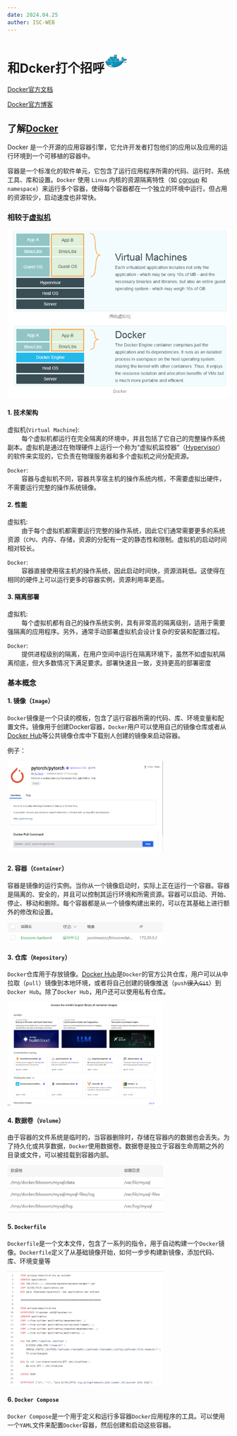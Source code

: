 ```yaml
---
date: 2024.04.25
auther: ISC-WEB
---
```


# 和Dcker打个招呼<img alt="Git安装示例图1" src="./docker/Docker2.png" width="10%">

[Docker官方文档](https://docs.docker.com/)

[Docker官方博客](https://www.docker.com/blog/)


## 了解[Docker](https://baike.baidu.com/item/Docker?fromModule=lemma_search-box)


Docker 是一个开源的应用容器引擎，它允许开发者打包他们的应用以及应用的运行环境到一个可移植的容器中。
>
容器是一个标准化的软件单元，它包含了运行应用程序所需的代码、运行时、系统工具、库和设置。`Docker` 使用 `Linux` 内核的资源隔离特性（如 [cgroup](https://baike.baidu.com/item/Cgroup/4988200?fr=ge_ala) 和 `namespace`）来运行多个容器，使得每个容器都在一个独立的环境中运行，但占用的资源较少，启动速度也非常快。

### 相较于[虚拟机](https://baike.baidu.com/item/%E8%99%9A%E6%8B%9F%E6%9C%BA?fromModule=lemma_search-box)

<img alt="虚拟机与Docker架构对比" src="./docker/docker_and_vm.png"> 

#### 1. 技术架构

虚拟机(`Virtual Machine`):<br/>
&emsp;&emsp; 每个虚拟机都运行在完全隔离的环境中，并且包括了它自己的完整操作系统副本。虚拟机是通过在物理硬件上运行一个称为“虚拟机监控器”（[Hypervisor](https://baike.baidu.com/item/%E8%99%9A%E6%8B%9F%E6%9C%BA%E7%9B%91%E8%A7%86%E5%99%A8?fromtitle=hypervisor&fromid=3353492&fromModule=lemma_search-box)）的软件来实现的，它负责在物理服务器和多个虚拟机之间分配资源。

`Docker`:<br/>
&emsp;&emsp; 容器与虚拟机不同，容器共享宿主机的操作系统内核，不需要虚拟出硬件，不需要运行完整的操作系统镜像。

#### 2. 性能

虚拟机:<br/>
&emsp;&emsp; 由于每个虚拟机都需要运行完整的操作系统，因此它们通常需要更多的系统资源（`CPU`、内存、存储，资源的分配有一定的静态性和限制。虚拟机的启动时间相对较长。

`Docker`:<br/>
&emsp;&emsp; 容器直接使用宿主机的操作系统，因此启动时间快，资源消耗低。这使得在相同的硬件上可以运行更多的容器实例，资源利用率更高。

#### 3. 隔离部署

虚拟机:<br/>
&emsp;&emsp; 每个虚拟机都有自己的操作系统实例，具有非常高的隔离级别，适用于需要强隔离的应用程序。另外，通常手动部署虚拟机会设计复杂的安装和配置过程。

`Docker`:<br/>
&emsp;&emsp; 提供进程级别的隔离，在用户空间中运行在隔离环境下，虽然不如虚拟机隔离彻底，但大多数情况下满足要求。部署快速且一致，支持更高的部署密度

### 基本概念

#### 1. 镜像（`Image`）

`Docker`镜像是一个只读的模板，包含了运行容器所需的代码、库、环境变量和配置文件。镜像用于创建Docker容器，`Docker`用户可以使用自己的镜像仓库或者从[Docker Hub](https://hub.docker.com/)等公共镜像仓库中下载别人创建的镜像来启动容器。

例子：

<img alt="DockerHub 上的PyTorch镜像" src="./docker/docker_image_pytorch.png" width="70%">

#### 2. 容器（`Container`）

容器是镜像的运行实例。当你从一个镜像启动时，实际上正在运行一个容器。容器是隔离的、安全的，并且可以控制其运行环境和所需资源。容器可以启动、开始、停止、移动和删除。每个容器都是从一个镜像构建出来的，可以在其基础上进行额外的修改和设置。

<img alt="宝塔界面查看容器" src="./docker/docker_container_example1.png" width="70%">

#### 3. 仓库（`Repository`）
`Docker`仓库用于存放镜像。[Docker Hub](https://hub.docker.com/)是`Docker`的官方公共仓库，用户可以从中拉取（`pull`）镜像到本地环境，或者将自己创建的镜像推送（`push`~~误入`Git`~~）到`Docker Hub`。除了`Docker Hub`，用户还可以使用私有仓库。

<img alt="Docker Hub" src="./docker/docker_hub.png" width="70%">

#### 4. 数据卷（`Volume`）
由于容器的文件系统是临时的，当容器删除时，存储在容器内的数据也会丢失。为了持久化或共享数据，`Docker`使用数据卷。数据卷是独立于容器生命周期之外的目录或文件，可以被挂载到容器内部。

<img alt="宝塔查看数据卷" src="./docker/docker_volume_example1.png" width="70%">


#### 5. `Dockerfile`
`Dockerfile`是一个文本文件，包含了一系列的指令，用于自动构建一个`Docker`镜像。`Dockerfile`定义了从基础镜像开始，如何一步步构建新镜像，添加代码、库、环境变量等

<img alt="Dockerfile示例" src="./docker/dockerfile_example1.png" width="70%">

#### 6. `Docker Compose`
`Docker Compose`是一个用于定义和运行多容器`Docker`应用程序的工具。可以使用一个`YAML`文件来配置`Docker`容器，然后创建和启动这些容器。

